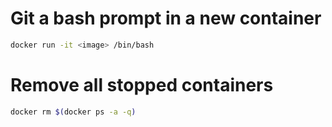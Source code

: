 # Git a bash prompt in a new container 
```bash 
docker run -it <image> /bin/bash
```

# Remove all stopped containers 
```bash
docker rm $(docker ps -a -q)
```


